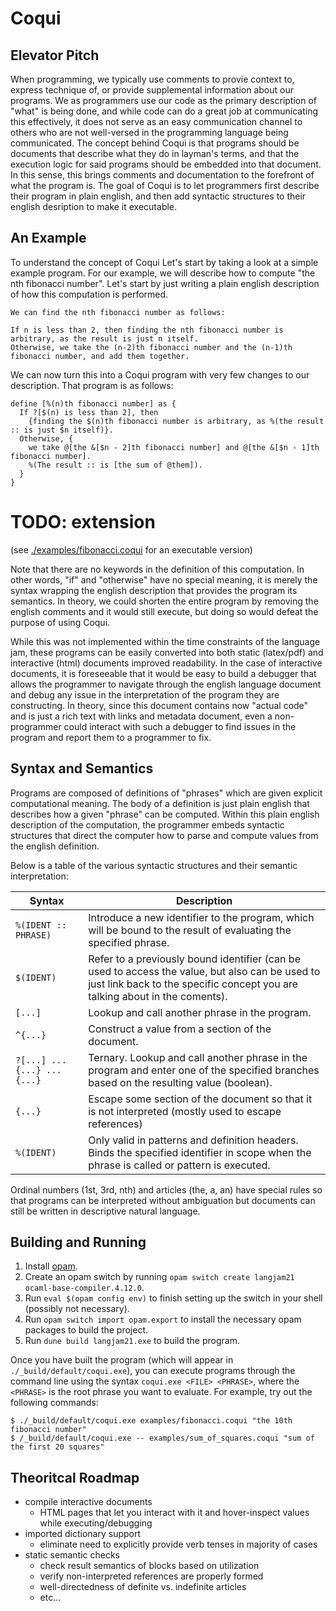 # Coqui

## Elevator Pitch

When programming, we typically use comments to provie context to, express technique of, or provide supplemental information about our programs. We as programmers use our code as the primary description of "what" is being done, and while code can do a great job at communicating this effectively, it does not serve as an easy communication channel to others who are not well-versed in the programming language being communicated. The concept behind Coqui is that programs should be documents that describe what they do in layman's terms, and that the execution logic for said programs should be embedded into that document. In this sense, this brings comments and documentation to the forefront of what the program is. The goal of Coqui is to let programmers first describe their program in plain english, and then add syntactic structures to their english desription to make it executable.

## An Example

To understand the concept of Coqui Let's start by taking a look at a simple example program. For our example, we will describe how to compute "the nth fibonacci number". Let's start by just writing a plain english description of how this computation is performed.

```
We can find the nth fibonacci number as follows:

If n is less than 2, then finding the nth fibonacci number is arbitrary, as the result is just n itself.
Otherwise, we take the (n-2)th fibonacci number and the (n-1)th fibonacci number, and add them together.
```

We can now turn this into a Coqui program with very few changes to our description. That program is as follows:

```
define [%(n)th fibonacci number] as {
  If ?[$(n) is less than 2], then
    {finding the $(n)th fibonacci number is arbitrary, as %(the result :: is just $n itself)}.
  Otherwise, {
    we take @[the &[$n - 2]th fibonacci number] and @[the &[$n - 1]th fibonacci number].
    %(The result :: is [the sum of @them]).
  }
}
```

# TODO: extension
(see [./examples/fibonacci.coqui](./examples/fibonacci.coqui) for an executable version)

Note that there are no keywords in the definition of this computation. In other words, "if" and "otherwise" have no special meaning, it is merely the syntax wrapping the english description that provides the program its semantics. In theory, we could shorten the entire program by removing the english comments and it would still execute, but doing so would defeat the purpose of using Coqui.

While this was not implemented within the time constraints of the language jam, these programs can be easily converted into both static (latex/pdf) and interactive (html) documents improved readability. In the case of interactive documents, it is foreseeable that it would be easy to build a debugger that allows the programmer to navigate through the english language document and debug any issue in the interpretation of the program they are constructing. In theory, since this document contains now "actual code" and is just a rich text with links and metadata document, even a non-programmer could interact with such a debugger to find issues in the program and report them to a programmer to fix.

## Syntax and Semantics

Programs are composed of definitions of "phrases" which are given explicit computational meaning. The body of a definition is just plain english that describes how a given "phrase" can be computed. Within this plain english description of the computation, the programmer embeds syntactic structures that direct the computer how to parse and compute values from the english definition.

Below is a table of the various syntactic structures and their semantic interpretation:

| Syntax | Description |
|--------|-------------|
| `%(IDENT :: PHRASE)` | Introduce a new identifier to the program, which will be bound to the result of evaluating the specified phrase. |
| `$(IDENT)` | Refer to a previously bound identifier (can be used to access the value, but also can be used to just link back to the specific concept you are talking about in the coments). |
| `[...]` | Lookup and call another phrase in the program. |
| `^{...}` | Construct a value from a section of the document. |
| `?[...] ... {...} ... {...}` | Ternary. Lookup and call another phrase in the program and enter one of the specified branches based on the resulting value (boolean). |
| `{...}` | Escape some section of the document so that it is not interpreted (mostly used to escape references) |
| `%(IDENT)` | Only valid in patterns and definition headers. Binds the specified identifier in scope when the phrase is called or pattern is executed. |

Ordinal numbers (1st, 3rd, nth) and articles (the, a, an) have special rules so that programs can be interpreted without ambiguation but documents can still be written in descriptive natural language.

## Building and Running

1. Install [opam](https://opam.ocaml.org/doc/Install.html).
2. Create an opam switch by running `opam switch create langjam21 ocaml-base-compiler.4.12.0`.
3. Run `eval $(opam config env)` to finish setting up the switch in your shell (possibly not necessary).
4. Run `opam switch import opam.export` to install the necessary opam packages to build the project. 
5. Run `dune build langjam21.exe` to build the program.

Once you have built the program (which will appear in `./_build/default/coqui.exe`), you can execute programs through the command line using the syntax `coqui.exe <FILE> <PHRASE>`, where the `<PHRASE>` is the root phrase you want to evaluate. For example, try out the following commands:

```
$ ./_build/default/coqui.exe examples/fibonacci.coqui "the 10th fibonacci number"
$ /_build/default/coqui.exe -- examples/sum_of_squares.coqui "sum of the first 20 squares"
```

## Theoritcal Roadmap

- compile interactive documents
  - HTML pages that let you interact with it and hover-inspect values while executing/debugging
- imported dictionary support
  - eliminate need to explicitly provide verb tenses in majority of cases
- static semantic checks
  - check result semantics of blocks based on utilization
  - verify non-interpreted references are properly formed
  - well-directedness of definite vs. indefinite articles
  - etc...